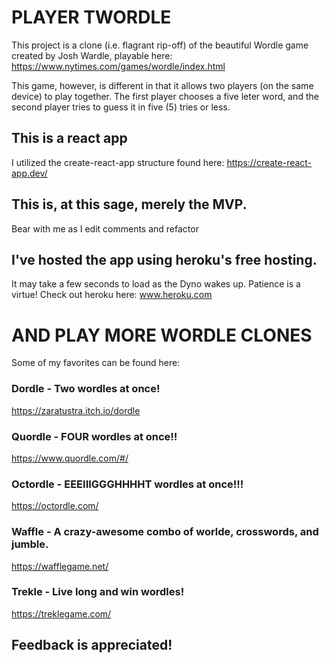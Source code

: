 # PLAYER TWORDLE

This project is a clone (i.e. flagrant rip-off) of the beautiful Wordle game created by Josh Wardle, playable here: https://www.nytimes.com/games/wordle/index.html

This game, however, is different in that it allows two players (on the same device) to play together. The first player chooses a five leter word, and the second player tries to guess it in five (5) tries or less.

## This is a react app

I utilized the create-react-app structure found here: https://create-react-app.dev/

## This is, at this sage, merely the MVP.

Bear with me as I edit comments and refactor

## I've hosted the app using heroku's free hosting.
It may take a few seconds to load as the Dyno wakes up. Patience is a virtue!
Check out heroku here: www.heroku.com

# AND PLAY MORE WORDLE CLONES
Some of my favorites can be found here:

### Dordle - Two wordles at once!
https://zaratustra.itch.io/dordle

### Quordle - FOUR wordles at once!!
https://www.quordle.com/#/

### Octordle - EEEIIIGGGHHHHT wordles at once!!!
https://octordle.com/

### Waffle - A crazy-awesome combo of worlde, crosswords, and jumble.
https://wafflegame.net/

### Trekle - Live long and win wordles!
https://treklegame.com/

## Feedback is appreciated!

